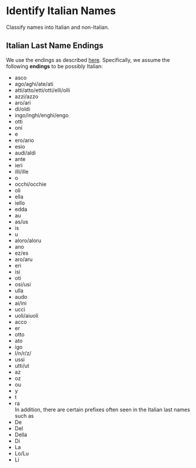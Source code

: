 # Identify Italian Names
Classify names into Italian and non-Italian.
## Italian Last Name Endings
We use the endings as described [here](https://www.thoughtco.com/the-meaning-and-origins-of-italian-last-names-2011519). Specifically, we assume the following **endings** to be possibly Italian:
* asco
* ago/aghi/ate/ati	
* atti/atto/etti/otti/elli/olli
* azzi/azzo	
* aro/ari	
* di/oldi	
* ingo/inghi/enghi/engo	
* otti	
* oni	
* e	
* ero/ario	
* esio	
* audi/aldi
* ante	
* ieri	
* illi/ille	
* o	
* occhi/occhie
* oli	
* ella	
* iello	
* edda	
* au	
* as/us	
* is	
* u	
* aloro/aloru
* ano	
* ez/es	
* aro/aru
* eri	
* isi	
* oti	
* osi/usi
* ulla
* audo	
* ai/ini	
* ucci	
* uoli/aiuoli	
* acco	
* er	
* otto	
* ato	
* igo	
* l/n/r/z/	
* ussi	
* utti/ut	
* az	
* oz	
* ou
* y	
* t	
* ra	
In addition, there are certain prefixes often seen in the Italian last names such as
* De
* Del	
* Della	
* Di
* La	
* Lo/Lu
* Li
